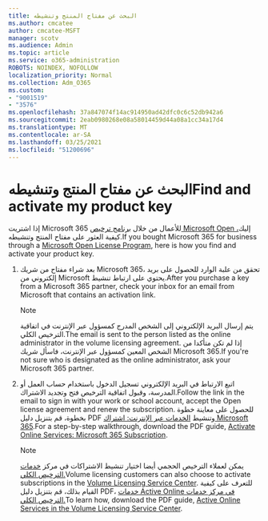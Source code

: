```yaml
---
title: البحث عن مفتاح المنتج وتنشيطه
ms.author: cmcatee
author: cmcatee-MSFT
manager: scotv
ms.audience: Admin
ms.topic: article
ms.service: o365-administration
ROBOTS: NOINDEX, NOFOLLOW
localization_priority: Normal
ms.collection: Adm_O365
ms.custom:
- "9001519"
- "3576"
ms.openlocfilehash: 37a847074f14ac914950ad42dfc0c6c52db942a6
ms.sourcegitcommit: 2eab0980268e08a58014459d44a08a1cc34a17d4
ms.translationtype: MT
ms.contentlocale: ar-SA
ms.lasthandoff: 03/25/2021
ms.locfileid: "51200696"
---
```

# <a name="find-and-activate-my-product-key"></a><span data-ttu-id="02008-102">البحث عن مفتاح المنتج وتنشيطه</span><span class="sxs-lookup"><span data-stu-id="02008-102">Find and activate my product key</span></span>

<span data-ttu-id="02008-103">إذا اشتريت Microsoft 365 للأعمال من خلال [برنامج ترخيص Microsoft Open ،](https://go.microsoft.com/fwlink/p/?LinkID=613298)إليك كيفية العثور على مفتاح المنتج وتنشيطه.</span><span class="sxs-lookup"><span data-stu-id="02008-103">If you bought Microsoft 365 for business through a [Microsoft Open License Program](https://go.microsoft.com/fwlink/p/?LinkID=613298), here is how you find and activate your product key.</span></span>

1. <span data-ttu-id="02008-104">بعد شراء مفتاح من شريك Microsoft 365، تحقق من علبة الوارد للحصول على بريد إلكتروني من Microsoft يحتوي على ارتباط تنشيط.</span><span class="sxs-lookup"><span data-stu-id="02008-104">After you purchase a key from a Microsoft 365 partner, check your inbox for an email from Microsoft that contains an activation link.</span></span>

    > [!NOTE]
    > <span data-ttu-id="02008-105">يتم إرسال البريد الإلكتروني إلى الشخص المدرج كمسؤول عبر الإنترنت في اتفاقية الترخيص الكلي.</span><span class="sxs-lookup"><span data-stu-id="02008-105">The email is sent to the person listed as the online administrator in the volume licensing agreement.</span></span> <span data-ttu-id="02008-106">إذا لم تكن متأكدا من الشخص المعين كمسؤول عبر الإنترنت، فاسأل شريك Microsoft 365.</span><span class="sxs-lookup"><span data-stu-id="02008-106">If you're not sure who is designated as the online administrator, ask your Microsoft 365 partner.</span></span>
1. <span data-ttu-id="02008-107">اتبع الارتباط في البريد الإلكتروني تسجيل الدخول باستخدام حساب العمل أو المدرسة، وقبول اتفاقية الترخيص فتح وتجديد الاشتراك.</span><span class="sxs-lookup"><span data-stu-id="02008-107">Follow the link in the email to sign in with your work or school account, accept the Open license agreement and renew the subscription.</span></span> <span data-ttu-id="02008-108">للحصول على معاينة خطوة بخطوة، قم بتنزيل دليل PDF وتنشيط [الخدمات عبر الإنترنت: اشتراك Microsoft 365](https://go.microsoft.com/fwlink/p/?LinkId=618100).</span><span class="sxs-lookup"><span data-stu-id="02008-108">For a step-by-step walkthrough, download the PDF guide, [Activate Online Services: Microsoft 365 Subscription](https://go.microsoft.com/fwlink/p/?LinkId=618100).</span></span>

    > [!NOTE]
    > <span data-ttu-id="02008-109">يمكن لعملاء الترخيص الحجمي أيضا اختيار تنشيط الاشتراكات في مركز [خدمات الترخيص الكلي.](https://go.microsoft.com/fwlink/p/?LinkID=282016)</span><span class="sxs-lookup"><span data-stu-id="02008-109">Volume licensing customers can also choose to activate subscriptions in the [Volume Licensing Service Center](https://go.microsoft.com/fwlink/p/?LinkID=282016).</span></span> <span data-ttu-id="02008-110">للتعرف على كيفية القيام بذلك، قم بتنزيل دليل PDF، [خدمات Active Online في مركز خدمات الترخيص الكلي.](https://go.microsoft.com/fwlink/p/?LinkId=618096)</span><span class="sxs-lookup"><span data-stu-id="02008-110">To learn how, download the PDF guide, [Active Online Services in the Volume Licensing Service Center](https://go.microsoft.com/fwlink/p/?LinkId=618096).</span></span>